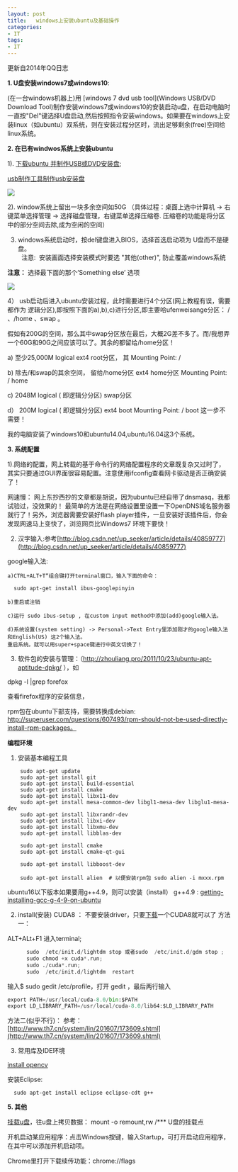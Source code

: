 ```yaml
---
layout: post
title:   windows上安装ubuntu及基础操作
categories:
- IT
tags:
- IT
---
```


更新自2014年QQ日志 

**1. U盘安装windows7或windows10**:

(在一台windows机器上)用 [windows 7 dvd usb tool](Windows USB/DVD Download Tool)制作安装windows7或windows10的安装启动u盘，在启动电脑时一直按"Del"键选择U盘启动,然后按照指令安装windows。如果要在windows上安装linux（如ubuntu）双系统，则在安装过程分区时，流出足够剩余(free)空间给linux系统。

<!--more-->


**2. 在已有windwos系统上安装ubuntu** 

1). [下载ubuntu 并制作USB或DVD安装盘](http://howtoubuntu.org/how-to-install-ubuntu-14-04-trusty-tahr);

[usb制作工具制作usb安装盘](https://help.ubuntu.com/community/Installation/FromUSBStickQuick)  
   
![](http://s5.51cto.com/wyfs02/M00/27/6B/wKioL1Ny1O2gFAIHAACh9GlDXUo023.jpg) 

    
2). window系统上留出一块多余空间如50G （具体过程：桌面上选中计算机 -> 右键菜单选择管理 -> 选择磁盘管理，右键菜单选择压缩卷. 压缩卷的功能是将分区中的部分空间去除,成为空闲的空间） 
   
3)  windows系统启动时，按del键盘进入BIOS，选择首选启动项为 U盘而不是硬盘。  
   注意:  安装画面选择安装模式时要选 "其他(other)", 防止覆盖windows系统

**注意：**  选择最下面的那个’Something else’ 选项

![](https://assets.ubuntu.com/v1/b42312cd-download-desktop-install-ubuntu-desktop_4.jpg)
  
4） usb启动后进入ubuntu安装过程，此时需要进行4个分区(网上教程有误，需要都作为 逻辑分区),即按照下面的a),b),c)进行分区,即主要哈ufenweisange分区： / 、/home 、swap 。
      

假如有200G的空间，那么其中swap分区放在最后，大概2G差不多了。而/我想弄一个60G和90G之间应该可以了。其余的都留给/home分区！

a)   至少25,000M             logical                   ext4                 root分区，    其 Mounting Point: /      
        
b)  除去/和swap的其余空间， 留给/home分区                ext4                  home分区      Mounting Point: / home
         
c)  2048M           logical ( 即逻辑分分区)            swap分区      
         
d） 200M             logical ( 即逻辑分分区)            ext4                  boot                    Mounting Point: / boot             这一步不需要！

 我的电脑安装了windows10和ubuntu14.04,ubuntu16.04这3个系统。

**3. 系统配置** 

 1).网络的配置，网上转载的基于命令行的网络配置程序的文章既复杂又过时了，其实只要通过GUI界面很容易配置。注意使用ifconfig查看网卡驱动是否正确安装了！

 网速慢： 网上东抄西抄的文章都是胡说，因为ubuntu已经自带了dnsmasq，我都试验过，没效果的！ 最简单的方法是在网络设置里设置一下OpenDNS域名服务器就行了！另外，浏览器需要安装好flash player插件，一旦安装好该插件后，你会发现网速马上变快了，浏览网页比Windows7 环境下要快！

 2) 汉字输入:参考[http://blog.csdn.net/up_seeker/article/details/40859777](http://blog.csdn.net/up_seeker/article/details/40859777)

 google输入法:

    a)CTRL+ALT+T“组合键打开terminal窗口，输入下面的命令：

      sudo apt-get install ibus-googlepinyin

    b)重启或注销     

    c)运行 sudo ibus-setup , 在custom input method中添加(add)google输入法。

    d)系统设置(system setting) -> Personal->Text Entry里添加刚才的google输入法和English(US) 这2个输入法。
    重启系统。就可以用super+space键进行中英文切换了！
 
 3. 软件包的安装与管理：（http://zhouliang.pro/2011/10/23/ubuntu-apt-aptitude-dpkg/ ），如 

  dpkg -l |grep forefox 

  查看firefox程序的安装信息，

 rpm包在ubuntu下部支持，需要转换成debian: http://superuser.com/questions/607493/rpm-should-not-be-used-directly-install-rpm-packages。

**编程环境**

1)  安装基本编程工具

```
    sudo apt-get update    
    sudo apt-get install git
    sudo apt-get install build-essential
    sudo apt-get install cmake
    sudo apt-get install libx11-dev
    sudo apt-get install mesa-common-dev libgl1-mesa-dev libglu1-mesa-dev
    sudo apt-get install libxrandr-dev
    sudo apt-get install libxi-dev
    sudo apt-get install libxmu-dev
    sudo apt-get install libblas-dev

    sudo apt-get install cmake
    sudo apt-get install cmake-qt-gui

    sudo apt-get install libboost-dev 

    sudo apt-get install alien  # 以便安装rpm包 sudo alien -i mxxx.rpm
```

ubuntu16以下版本如果要用g++4.9，则可以安装（install） g++4.9 : 
[getting-installing-gcc-g-4-9-on-ubuntu](http://askubuntu.com/questions/428198/getting-installing-gcc-g-4-9-on-ubuntu)

2) install(安装)  CUDA8 ：
    不要安装driver，只要[下载](https://developer.nvidia.com/cuda-downloads)一个CUDA8就可以了
    方法一：

ALT+ALt+F1 进入terminal;

```python
      sudo  /etc/init.d/lightdm stop 或者sudo  /etc/init.d/gdm stop ; 
      sudo chmod +x cuda*.run;
      sudo ./cuda*.run; 
      sudo  /etc/init.d/lightdm  restart  
```

输入$ sudo gedit /etc/profile，打开 gedit ，最后两行输入

```python
export PATH=/usr/local/cuda-8.0/bin:$PATH
export LD_LIBRARY_PATH=/usr/local/cuda-8.0/lib64:$LD_LIBRARY_PATH

```

方法二(似乎不行)：
参考：[http://www.th7.cn/system/lin/201607/173609.shtml](http://www.th7.cn/system/lin/201607/173609.shtml)

3) 常用库及IDE环境

 [install opencv](http://milq.github.io/install-opencv-ubuntu-debian/)
  
  安装Eclipse:
```  
  sudo apt-get install eclipse eclipse-cdt g++
```  

**5. 其他**

[挂载u盘](http://jingyan.baidu.com/article/f0062228dc2aa6fbd3f0c8ec.html)，往u盘上拷贝数据： mount -o remount,rw /*** U盘的挂载点

开机启动某应用程序：点击Windows按键，输入Startup，可打开启动应用程序，在其中可以添加开机启动项。

Chrome里打开下载续传功能：chrome://flags
